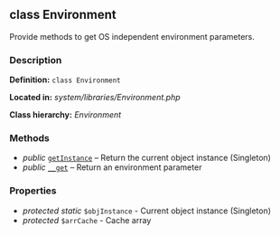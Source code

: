 class Environment
-----------------

Provide methods to get OS independent environment parameters.

### Description ###

**Definition:** `class Environment`

**Located in:** *system/libraries/Environment.php*

**Class hierarchy:** *Environment*



### Methods ###

- *public* [`getInstance`](Environment/getInstance.md) – Return the current object instance (Singleton)
- *public* [`__get`](Environment/__get.md) – Return an environment parameter


### Properties ###

- *protected static* `$objInstance` - Current object instance (Singleton)
- *protected* `$arrCache` - Cache array